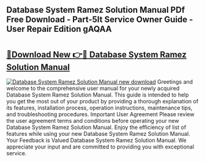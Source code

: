 ## Database System Ramez Solution Manual PDf Free Download - Part-5It Service Owner Guide - User Repair Edition gAQAA

# <h2><a href="http://bc54273.oget.top/?id=Database+System+Ramez+Solution+Manual">🔗Download New 👉🔴 Database System Ramez Solution Manual</a></h2>

[![Database System Ramez Solution Manual new download](https://i.imgur.com/5g1atiW.png)](http://bc54273.oget.top/?id=Database+System+Ramez+Solution+Manual)
Greetings and welcome to the comprehensive user manual for your newly acquired Database System Ramez Solution Manual. This guide is intended to help you get the most out of your product by providing a thorough explanation of its features, installation process, operation instructions, maintenance tips, and troubleshooting procedures. Important User Agreement Please review the user agreement terms and conditions before operating your new Database System Ramez Solution Manual. Enjoy the efficiency of list of features while using your new Database System Ramez Solution Manual. Your Feedback is Valued Database System Ramez Solution Manual. We appreciate your input and are committed to providing you with exceptional service.
